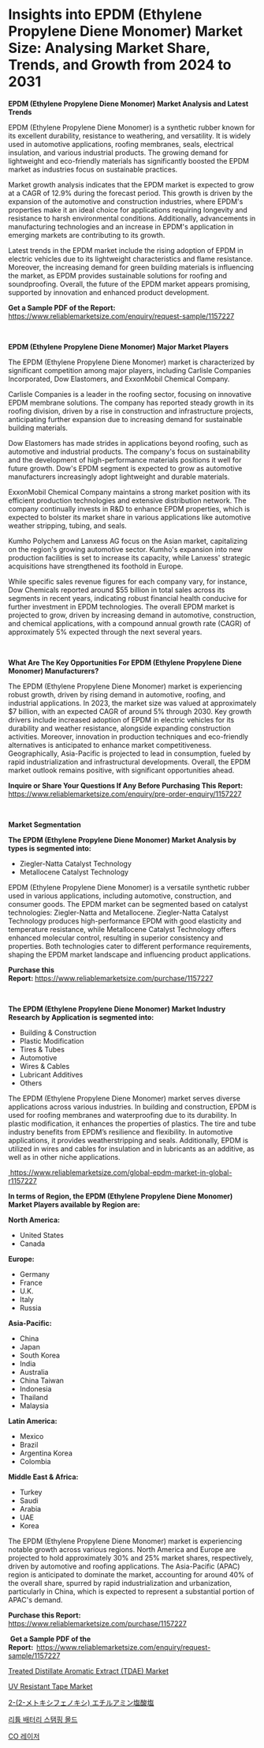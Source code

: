 <p><h1>Insights into EPDM (Ethylene Propylene Diene Monomer) Market Size: Analysing Market Share, Trends, and Growth from 2024 to 2031</h1></p><p><strong>EPDM (Ethylene Propylene Diene Monomer) Market Analysis and Latest Trends</strong></p>
<p><p>EPDM (Ethylene Propylene Diene Monomer) is a synthetic rubber known for its excellent durability, resistance to weathering, and versatility. It is widely used in automotive applications, roofing membranes, seals, electrical insulation, and various industrial products. The growing demand for lightweight and eco-friendly materials has significantly boosted the EPDM market as industries focus on sustainable practices.</p><p>Market growth analysis indicates that the EPDM market is expected to grow at a CAGR of 12.9% during the forecast period. This growth is driven by the expansion of the automotive and construction industries, where EPDM's properties make it an ideal choice for applications requiring longevity and resistance to harsh environmental conditions. Additionally, advancements in manufacturing technologies and an increase in EPDM's application in emerging markets are contributing to its growth.</p><p>Latest trends in the EPDM market include the rising adoption of EPDM in electric vehicles due to its lightweight characteristics and flame resistance. Moreover, the increasing demand for green building materials is influencing the market, as EPDM provides sustainable solutions for roofing and soundproofing. Overall, the future of the EPDM market appears promising, supported by innovation and enhanced product development.</p></p>
<p><strong>Get a Sample PDF of the Report:&nbsp;</strong> <a href="https://www.reliablemarketsize.com/enquiry/request-sample/1157227">https://www.reliablemarketsize.com/enquiry/request-sample/1157227</a></p>
<p>&nbsp;</p>
<p><strong>EPDM (Ethylene Propylene Diene Monomer) Major Market Players</strong></p>
<p><p>The EPDM (Ethylene Propylene Diene Monomer) market is characterized by significant competition among major players, including Carlisle Companies Incorporated, Dow Elastomers, and ExxonMobil Chemical Company. </p><p>Carlisle Companies is a leader in the roofing sector, focusing on innovative EPDM membrane solutions. The company has reported steady growth in its roofing division, driven by a rise in construction and infrastructure projects, anticipating further expansion due to increasing demand for sustainable building materials. </p><p>Dow Elastomers has made strides in applications beyond roofing, such as automotive and industrial products. The company's focus on sustainability and the development of high-performance materials positions it well for future growth. Dow's EPDM segment is expected to grow as automotive manufacturers increasingly adopt lightweight and durable materials.</p><p>ExxonMobil Chemical Company maintains a strong market position with its efficient production technologies and extensive distribution network. The company continually invests in R&D to enhance EPDM properties, which is expected to bolster its market share in various applications like automotive weather stripping, tubing, and seals. </p><p>Kumho Polychem and Lanxess AG focus on the Asian market, capitalizing on the region's growing automotive sector. Kumho's expansion into new production facilities is set to increase its capacity, while Lanxess' strategic acquisitions have strengthened its foothold in Europe.</p><p>While specific sales revenue figures for each company vary, for instance, Dow Chemicals reported around $55 billion in total sales across its segments in recent years, indicating robust financial health conducive for further investment in EPDM technologies. The overall EPDM market is projected to grow, driven by increasing demand in automotive, construction, and chemical applications, with a compound annual growth rate (CAGR) of approximately 5% expected through the next several years.</p></p>
<p>&nbsp;</p>
<p><strong>What Are The Key Opportunities For EPDM (Ethylene Propylene Diene Monomer) Manufacturers?</strong></p>
<p><p>The EPDM (Ethylene Propylene Diene Monomer) market is experiencing robust growth, driven by rising demand in automotive, roofing, and industrial applications. In 2023, the market size was valued at approximately $7 billion, with an expected CAGR of around 5% through 2030. Key growth drivers include increased adoption of EPDM in electric vehicles for its durability and weather resistance, alongside expanding construction activities. Moreover, innovation in production techniques and eco-friendly alternatives is anticipated to enhance market competitiveness. Geographically, Asia-Pacific is projected to lead in consumption, fueled by rapid industrialization and infrastructural developments. Overall, the EPDM market outlook remains positive, with significant opportunities ahead.</p></p>
<p><strong>Inquire or Share Your Questions If Any Before Purchasing This Report:</strong> <a href="https://www.reliablemarketsize.com/enquiry/pre-order-enquiry/1157227">https://www.reliablemarketsize.com/enquiry/pre-order-enquiry/1157227</a></p>
<p>&nbsp;</p>
<p><strong>Market Segmentation</strong></p>
<p><strong>The EPDM (Ethylene Propylene Diene Monomer) Market Analysis by types is segmented into:</strong></p>
<p><ul><li>Ziegler-Natta Catalyst Technology</li><li>Metallocene Catalyst Technology</li></ul></p>
<p><p>EPDM (Ethylene Propylene Diene Monomer) is a versatile synthetic rubber used in various applications, including automotive, construction, and consumer goods. The EPDM market can be segmented based on catalyst technologies: Ziegler-Natta and Metallocene. Ziegler-Natta Catalyst Technology produces high-performance EPDM with good elasticity and temperature resistance, while Metallocene Catalyst Technology offers enhanced molecular control, resulting in superior consistency and properties. Both technologies cater to different performance requirements, shaping the EPDM market landscape and influencing product applications.</p></p>
<p><strong>Purchase this Report:&nbsp;</strong><a href="https://www.reliablemarketsize.com/purchase/1157227">https://www.reliablemarketsize.com/purchase/1157227</a></p>
<p>&nbsp;</p>
<p><strong>The EPDM (Ethylene Propylene Diene Monomer) Market Industry Research by Application is segmented into:</strong></p>
<p><ul><li>Building & Construction</li><li>Plastic Modification</li><li>Tires & Tubes</li><li>Automotive</li><li>Wires & Cables</li><li>Lubricant Additives</li><li>Others</li></ul></p>
<p><p>The EPDM (Ethylene Propylene Diene Monomer) market serves diverse applications across various industries. In building and construction, EPDM is used for roofing membranes and waterproofing due to its durability. In plastic modification, it enhances the properties of plastics. The tire and tube industry benefits from EPDM’s resilience and flexibility. In automotive applications, it provides weatherstripping and seals. Additionally, EPDM is utilized in wires and cables for insulation and in lubricants as an additive, as well as in other niche applications.</p></p>
<p><a href="https://www.reliablemarketsize.com/global-epdm-market-in-global-r1157227">&nbsp;https://www.reliablemarketsize.com/global-epdm-market-in-global-r1157227</a></p>
<p><strong>In terms of Region, the EPDM (Ethylene Propylene Diene Monomer) Market Players available by Region are:</strong></p>
<p>
    <p> <strong> North America: </strong>
        <ul>
            <li>United States</li>
            <li>Canada</li>
        </ul>
        </p> 
    <p> <strong> Europe: </strong>
        <ul>
            <li>Germany</li>
            <li>France</li>
            <li>U.K.</li>
            <li>Italy</li>
            <li>Russia</li>
        </ul>
        </p> 
    <p> <strong> Asia-Pacific: </strong>
        <ul>
            <li>China</li>
            <li>Japan</li>
            <li>South Korea</li>
            <li>India</li>
            <li>Australia</li>
            <li>China Taiwan</li>
            <li>Indonesia</li>
            <li>Thailand</li>
            <li>Malaysia</li>
        </ul>
        </p> 
    <p> <strong> Latin America: </strong>
        <ul>
            <li>Mexico</li>
            <li>Brazil</li>
            <li>Argentina Korea</li>
            <li>Colombia</li>
        </ul>
        </p> 
    <p> <strong> Middle East & Africa: </strong>
        <ul>
            <li>Turkey</li>
            <li>Saudi</li>
            <li>Arabia</li>
            <li>UAE</li>
            <li>Korea</li>
        </ul>
    </p>
    </p>
<p><p>The EPDM (Ethylene Propylene Diene Monomer) market is experiencing notable growth across various regions. North America and Europe are projected to hold approximately 30% and 25% market shares, respectively, driven by automotive and roofing applications. The Asia-Pacific (APAC) region is anticipated to dominate the market, accounting for around 40% of the overall share, spurred by rapid industrialization and urbanization, particularly in China, which is expected to represent a substantial portion of APAC's demand.</p></p>
<p><strong>Purchase this Report: </strong><a href="https://www.reliablemarketsize.com/purchase/1157227">https://www.reliablemarketsize.com/purchase/1157227</a></p>
<p>&nbsp;<strong>Get a Sample PDF of the Report:&nbsp;&nbsp;</strong><a href="https://www.reliablemarketsize.com/enquiry/request-sample/1157227">https://www.reliablemarketsize.com/enquiry/request-sample/1157227</a></p>
<p><strong></strong></p>
<p><p><a href="https://medium.com/@emmameganj654/the-treated-distillate-aromatic-extract-tdae-market-has-grown-significantly-as-a-result-of-ea159232939f">Treated Distillate Aromatic Extract (TDAE) Market</a></p><p><a href="https://www.linkedin.com/pulse/uv-resistant-tape-industry-forecast-market-shifts-strategic-2wvpc?trackingId=Ip37PM%2FqSvS5Vi2nE6tZMg%3D%3D">UV Resistant Tape Market</a></p><p><a href="https://medium.com/@khkjaxbn36/2-2-methoxyphenoxy-ethylamine-hydrochloride-market-%E3%81%AF-%E3%82%B3%E3%82%B9%E3%83%88%E7%AE%A1%E7%90%86%E3%81%A8%E5%8A%B9%E7%8E%87%E5%90%91%E4%B8%8A%E3%82%92%E5%84%AA%E5%85%88%E3%81%97%E3%81%BE%E3%81%99-262c025b2ab3">2-(2-メトキシフェノキシ) エチルアミン塩酸塩</a></p><p><a href="https://medium.com/@joanacasper70/stamping-mold-for-lithium-battery-market-%EC%9D%98-%EA%B8%80%EB%A1%9C%EB%B2%8C-%EC%8B%9C%EC%9E%A5-%EA%B0%9C%EC%9A%94%EB%8A%94-%EC%A0%84-%EC%84%B8%EA%B3%84-%EB%B0%8F-%EC%A3%BC%EC%9A%94-%EC%8B%9C%EC%9E%A5%EC%9D%98-%EC%82%B0%EC%97%85%EC%97%90-%EC%98%81%ED%96%A5%EC%9D%84-%EB%AF%B8%EC%B9%98%EB%8A%94-%EC%A3%BC%EC%9A%94-%ED%8A%B8%EB%A0%8C%EB%93%9C%EC%97%90-%EB%8C%80%ED%95%9C-%EB%8F%85%ED%8A%B9%ED%95%9C-d0d407f5056f">리튬 배터리 스탬핑 몰드</a></p><p><a href="https://medium.com/@joanacasper70/%EC%84%B8%EA%B3%84-co-laser-market-%EC%9D%80-2024%EC%97%90%EC%84%9C-2031%EB%A1%9C-%EC%97%B0%ED%8F%89%EA%B7%A0-%EC%A6%9D%EA%B0%80%EC%9C%A8%EC%9D%84-%EB%B3%B4%EC%9D%BC-%EA%B2%83%EC%9C%BC%EB%A1%9C-%EC%98%88%EC%83%81%EB%90%A9%EB%8B%88%EB%8B%A4-e792791ad620">CO 레이저</a></p></p>
